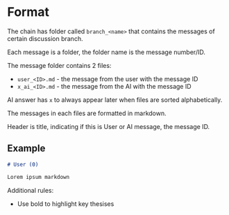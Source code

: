 # Format

The chain has folder called `branch_<name>` that contains the messages of certain discussion branch.

Each message is a folder, the folder name is the message number/ID.

The message folder contains 2 files:
- `user_<ID>.md` - the message from the user with the message ID
- `x_ai_<ID>.md` - the message from the AI with the message ID

AI answer has `x` to always appear later when files are sorted alphabetically.

The messages in each files are formatted in markdown.

Header is title, indicating if this is User or AI message, the message ID.

## Example

```markdown
# User (0)

Lorem ipsum markdown
```

Additional rules:
- Use bold to highlight key thesises
